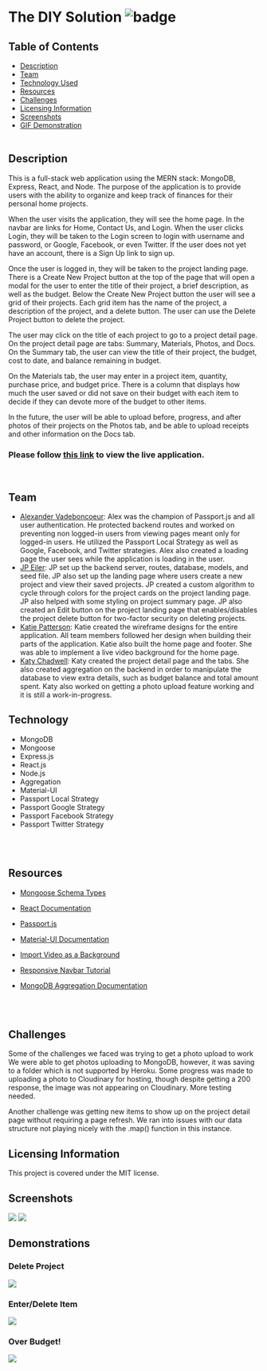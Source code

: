 # The DIY Solution ![badge](https://img.shields.io/badge/license-MIT-blue)

## Table of Contents

- [Description](#description)
- [Team](#team)
- [Technology Used](#technology)
- [Resources](#resources)
- [Challenges](#challenges)
- [Licensing Information](#licensing)
- [Screenshots](#screenshots)
- [GIF Demonstration](#demonstrations)
  <br>
  <br>

## Description

This is a full-stack web application using the MERN stack: MongoDB, Express, React, and Node. The purpose of the application is to provide users with the ability to organize and keep track of finances for their personal home projects.

When the user visits the application, they will see the home page. In the navbar are links for Home, Contact Us, and Login. When the user clicks Login, they will be taken to the Login screen to login with username and password, or Google, Facebook, or even Twitter. If the user does not yet have an account, there is a Sign Up link to sign up.

Once the user is logged in, they will be taken to the project landing page. There is a Create New Project button at the top of the page that will open a modal for the user to enter the title of their project, a brief description, as well as the budget. Below the Create New Project button the user will see a grid of their projects. Each grid item has the name of the project, a description of the project, and a delete button. The user can use the Delete Project button to delete the project.

The user may click on the title of each project to go to a project detail page. On the project detail page are tabs: Summary, Materials, Photos, and Docs. On the Summary tab, the user can view the title of their project, the budget, cost to date, and balance remaining in budget.

On the Materials tab, the user may enter in a project item, quantity, purchase price, and budget price. There is a column that displays how much the user saved or did not save on their budget with each item to decide if they can devote more of the budget to other items.

In the future, the user will be able to upload before, progress, and after photos of their projects on the Photos tab, and be able to upload receipts and other information on the Docs tab.

### Please follow [this link](https://warm-caverns-74106.herokuapp.com/) to view the live application.

<br>

## Team

- [Alexander Vadeboncoeur](https://github.com/Alexva397): Alex was the champion of Passport.js and all user authentication. He protected backend routes and worked on preventing non logged-in users from viewing pages meant only for logged-in users. He utilized the Passport Local Strategy as well as Google, Facebook, and Twitter strategies. Alex also created a loading page the user sees while the application is loading in the user.
- [JP Eiler](https://github.com/jpeiler97): JP set up the backend server, routes, database, models, and seed file. JP also set up the landing page where users create a new project and view their saved projects. JP created a custom algorithm to cycle through colors for the project cards on the project landing page. JP also helped with some styling on project summary page. JP also created an Edit button on the project landing page that enables/disables the project delete button for two-factor security on deleting projects.
- [Katie Patterson](https://github.com/ktp1451): Katie created the wireframe designs for the entire application. All team members followed her design when building their parts of the application. Katie also built the home page and footer. She was able to implement a live video background for the home page.
- [Katy Chadwell](https://github.com/klay824): Katy created the project detail page and the tabs. She also created aggregation on the backend in order to manipulate the database to view extra details, such as budget balance and total amount spent. Katy also worked on getting a photo upload feature working and it is still a work-in-progress.

## Technology

- MongoDB
- Mongoose
- Express.js
- React.js
- Node.js
- Aggregation
- Material-UI
- Passport Local Strategy
- Passport Google Strategy
- Passport Facebook Strategy
- Passport Twitter Strategy

<br>
<br>

## Resources

- [Mongoose Schema Types](https://mongoosejs.com/docs/schematypes.html)
- [React Documentation](https://reactjs.org/)
- [Passport.js](http://www.passportjs.org/)
- [Material-UI Documentation](https://material-ui.com/)
- [Import Video as a Background](https://www.youtube.com/watch?v=I2UBjN5ER4s&list=PLOQsaN6kJ6BrcAsj9Fhe5pj8dxNn9RFKp&index=4&t=80s)
- [Responsive Navbar Tutorial](https://betterprogramming.pub/making-a-basic-header-responsive-with-materialui-and-react-2198fac923c8)
- [MongoDB Aggregation Documentation](https://docs.mongodb.com/manual/aggregation/)

  <br>
  <br>

## Challenges

Some of the challenges we faced was trying to get a photo upload to work We were able to get photos uploading to MongoDB, however, it was saving to a folder which is not supported by Heroku. Some progress was made to uploading a photo to Cloudinary for hosting, though despite getting a 200 response, the image was not appearing on Cloudinary. More testing needed.

Another challenge was getting new items to show up on the project detail page without requiring a page refresh. We ran into issues with our data structure not playing nicely with the .map() function in this instance.

## Licensing Information

This project is covered under the MIT license.

## Screenshots

![](client\src\assets\images\screenshot-1.png)
![](client\src\assets\images\screenshot-3.png)


## Demonstrations

### Delete Project

![](client\src\assets\videos\delete-project.gif)

### Enter/Delete Item

![](client\src\assets\videos\enter-delete-item.gif)

### Over Budget!

![](client\src\assets\videos\over-budget.gif)
